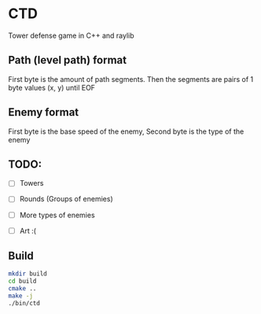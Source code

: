 # CTD
Tower defense game in C++ and raylib

## Path (level path) format
First byte is the amount of path segments.
Then the segments are pairs of 1 byte values (x, y) until EOF

## Enemy format
First byte is the base speed of the enemy,
Second byte is the type of the enemy

## TODO:
 - [ ] Towers
 - [ ] Rounds (Groups of enemies)
 - [ ] More types of enemies
 - [ ] Art :( 


## Build
```bash
mkdir build
cd build
cmake ..
make -j
./bin/ctd
```
